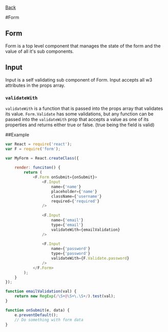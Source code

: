[Back](https://github.com/willowtreeapps/branches/tree/master/docs)

#Form

## Form
Form is a top level component that manages the state of the form 
and the value of all it's sub components. 

## Input
Input is a self validating sub component of Form. Input accepts
all w3 attributes in the props array.

### `validateWith`
`validateWith` is a function that is passed into the props array that
validates its value. `Form.Validate` has some validations, 
but any function can be passed into the `validateWith` prop that accepts 
a value as one of its properties and returns either true or false. (true being the 
field is valid) 

##Example

```js
var React = require('react');
var F = require('form');

var MyForm = React.createClass({
    
    render: funciton() {
        return (
            <F.Form onSubmit={onSubmit}>
                <F.Input 
                    name={'name'}
                    placeholder={'name'}
                    className={'username'}
                    required={'required'}
                />
            
                <F.Input    
                    name={'email'}
                    type={'email'}
                    validateWith={emailValidation}
                />
            
                <F.Input
                    name={'password'}
                    type={'password'}
                    validateWith={F.Validate.password}
                />
            </F.Form>
        ); 
    }
});

function emailValidation(val) {
    return new RegExp(/\S+@\S+\.\S+/).test(val);    
}

function onSubmit(e, data) {
    e.preventDefault();
    // Do something with form data
}
```



